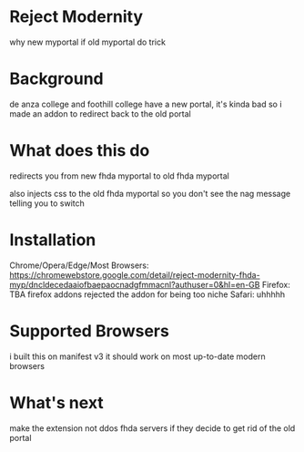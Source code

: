# Reject Modernity
why new myportal if old myportal do trick

# Background
de anza college and foothill college have a new portal, it's kinda bad so i made an addon to redirect back to the old portal

# What does this do
redirects you from new fhda myportal to old fhda myportal

also injects css to the old fhda myportal so you don't see the nag message telling you to switch

# Installation
Chrome/Opera/Edge/Most Browsers: https://chromewebstore.google.com/detail/reject-modernity-fhda-myp/dncldecedaaiofbaepaocnadgfmmacnl?authuser=0&hl=en-GB
Firefox: TBA firefox addons rejected the addon for being too niche
Safari: uhhhhh

# Supported Browsers
i built this on manifest v3 it should work on most up-to-date modern browsers

# What's next
make the extension not ddos fhda servers if they decide to get rid of the old portal
